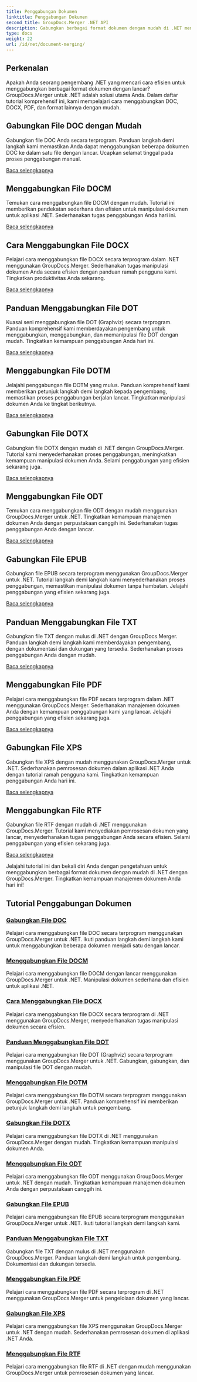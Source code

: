```yaml
---
title: Penggabungan Dokumen
linktitle: Penggabungan Dokumen
second_title: GroupDocs.Merger .NET API
description: Gabungkan berbagai format dokumen dengan mudah di .NET menggunakan GroupDocs.Merger. Gabungkan DOC, DOCX, PDF, dan lainnya dengan lancar. Tingkatkan manajemen dokumen Anda hari ini!
type: docs
weight: 22
url: /id/net/document-merging/
---
```

## Perkenalan

Apakah Anda seorang pengembang .NET yang mencari cara efisien untuk menggabungkan berbagai format dokumen dengan lancar? GroupDocs.Merger untuk .NET adalah solusi utama Anda. Dalam daftar tutorial komprehensif ini, kami mempelajari cara menggabungkan DOC, DOCX, PDF, dan format lainnya dengan mudah.

## Gabungkan File DOC dengan Mudah

Gabungkan file DOC Anda secara terprogram. Panduan langkah demi langkah kami memastikan Anda dapat menggabungkan beberapa dokumen DOC ke dalam satu file dengan lancar. Ucapkan selamat tinggal pada proses penggabungan manual.

[Baca selengkapnya](./merge-doc-files/)

## Menggabungkan File DOCM

Temukan cara menggabungkan file DOCM dengan mudah. Tutorial ini memberikan pendekatan sederhana dan efisien untuk manipulasi dokumen untuk aplikasi .NET. Sederhanakan tugas penggabungan Anda hari ini.

[Baca selengkapnya](./merging-docm-files/)

## Cara Menggabungkan File DOCX

Pelajari cara menggabungkan file DOCX secara terprogram dalam .NET menggunakan GroupDocs.Merger. Sederhanakan tugas manipulasi dokumen Anda secara efisien dengan panduan ramah pengguna kami. Tingkatkan produktivitas Anda sekarang.

[Baca selengkapnya](./how-to-merge-docx-files/)

## Panduan Menggabungkan File DOT

Kuasai seni menggabungkan file DOT (Graphviz) secara terprogram. Panduan komprehensif kami memberdayakan pengembang untuk menggabungkan, menggabungkan, dan memanipulasi file DOT dengan mudah. Tingkatkan kemampuan penggabungan Anda hari ini.

[Baca selengkapnya](./guide-merging-dot-files/)

## Menggabungkan File DOTM

Jelajahi penggabungan file DOTM yang mulus. Panduan komprehensif kami memberikan petunjuk langkah demi langkah kepada pengembang, memastikan proses penggabungan berjalan lancar. Tingkatkan manipulasi dokumen Anda ke tingkat berikutnya.

[Baca selengkapnya](./merging-dotm-files/)

## Gabungkan File DOTX

Gabungkan file DOTX dengan mudah di .NET dengan GroupDocs.Merger. Tutorial kami menyederhanakan proses penggabungan, meningkatkan kemampuan manipulasi dokumen Anda. Selami penggabungan yang efisien sekarang juga.

[Baca selengkapnya](./merge-dotx-files/)

## Menggabungkan File ODT

Temukan cara menggabungkan file ODT dengan mudah menggunakan GroupDocs.Merger untuk .NET. Tingkatkan kemampuan manajemen dokumen Anda dengan perpustakaan canggih ini. Sederhanakan tugas penggabungan Anda dengan lancar.

[Baca selengkapnya](./merging-odt-files/)

## Gabungkan File EPUB

Gabungkan file EPUB secara terprogram menggunakan GroupDocs.Merger untuk .NET. Tutorial langkah demi langkah kami menyederhanakan proses penggabungan, memastikan manipulasi dokumen tanpa hambatan. Jelajahi penggabungan yang efisien sekarang juga.

[Baca selengkapnya](./merge-epub-files/)

## Panduan Menggabungkan File TXT

Gabungkan file TXT dengan mulus di .NET dengan GroupDocs.Merger. Panduan langkah demi langkah kami memberdayakan pengembang, dengan dokumentasi dan dukungan yang tersedia. Sederhanakan proses penggabungan Anda dengan mudah.

[Baca selengkapnya](./guide-merging-txt-files/)

## Menggabungkan File PDF

Pelajari cara menggabungkan file PDF secara terprogram dalam .NET menggunakan GroupDocs.Merger. Sederhanakan manajemen dokumen Anda dengan kemampuan penggabungan kami yang lancar. Jelajahi penggabungan yang efisien sekarang juga.

[Baca selengkapnya](./merging-pdf-files/)

## Gabungkan File XPS

Gabungkan file XPS dengan mudah menggunakan GroupDocs.Merger untuk .NET. Sederhanakan pemrosesan dokumen dalam aplikasi .NET Anda dengan tutorial ramah pengguna kami. Tingkatkan kemampuan penggabungan Anda hari ini.

[Baca selengkapnya](./merge-xps-files/)

## Menggabungkan File RTF

Gabungkan file RTF dengan mudah di .NET menggunakan GroupDocs.Merger. Tutorial kami menyediakan pemrosesan dokumen yang lancar, menyederhanakan tugas penggabungan Anda secara efisien. Selami penggabungan yang efisien sekarang juga.

[Baca selengkapnya](./merging-rtf-files/)

Jelajahi tutorial ini dan bekali diri Anda dengan pengetahuan untuk menggabungkan berbagai format dokumen dengan mudah di .NET dengan GroupDocs.Merger. Tingkatkan kemampuan manajemen dokumen Anda hari ini!
## Tutorial Penggabungan Dokumen
### [Gabungkan File DOC](./merge-doc-files/)
Pelajari cara menggabungkan file DOC secara terprogram menggunakan GroupDocs.Merger untuk .NET. Ikuti panduan langkah demi langkah kami untuk menggabungkan beberapa dokumen menjadi satu dengan lancar.
### [Menggabungkan File DOCM](./merging-docm-files/)
Pelajari cara menggabungkan file DOCM dengan lancar menggunakan GroupDocs.Merger untuk .NET. Manipulasi dokumen sederhana dan efisien untuk aplikasi .NET.
### [Cara Menggabungkan File DOCX](./how-to-merge-docx-files/)
Pelajari cara menggabungkan file DOCX secara terprogram di .NET menggunakan GroupDocs.Merger, menyederhanakan tugas manipulasi dokumen secara efisien.
### [Panduan Menggabungkan File DOT](./guide-merging-dot-files/)
Pelajari cara menggabungkan file DOT (Graphviz) secara terprogram menggunakan GroupDocs.Merger untuk .NET. Gabungkan, gabungkan, dan manipulasi file DOT dengan mudah.
### [Menggabungkan File DOTM](./merging-dotm-files/)
Pelajari cara menggabungkan file DOTM secara terprogram menggunakan GroupDocs.Merger untuk .NET. Panduan komprehensif ini memberikan petunjuk langkah demi langkah untuk pengembang.
### [Gabungkan File DOTX](./merge-dotx-files/)
Pelajari cara menggabungkan file DOTX di .NET menggunakan GroupDocs.Merger dengan mudah. Tingkatkan kemampuan manipulasi dokumen Anda.
### [Menggabungkan File ODT](./merging-odt-files/)
Pelajari cara menggabungkan file ODT menggunakan GroupDocs.Merger untuk .NET dengan mudah. Tingkatkan kemampuan manajemen dokumen Anda dengan perpustakaan canggih ini.
### [Gabungkan File EPUB](./merge-epub-files/)
Pelajari cara menggabungkan file EPUB secara terprogram menggunakan GroupDocs.Merger untuk .NET. Ikuti tutorial langkah demi langkah kami.
### [Panduan Menggabungkan File TXT](./guide-merging-txt-files/)
Gabungkan file TXT dengan mulus di .NET menggunakan GroupDocs.Merger. Panduan langkah demi langkah untuk pengembang. Dokumentasi dan dukungan tersedia.
### [Menggabungkan File PDF](./merging-pdf-files/)
Pelajari cara menggabungkan file PDF secara terprogram di .NET menggunakan GroupDocs.Merger untuk pengelolaan dokumen yang lancar.
### [Gabungkan File XPS](./merge-xps-files/)
Pelajari cara menggabungkan file XPS menggunakan GroupDocs.Merger untuk .NET dengan mudah. Sederhanakan pemrosesan dokumen di aplikasi .NET Anda.
### [Menggabungkan File RTF](./merging-rtf-files/)
Pelajari cara menggabungkan file RTF di .NET dengan mudah menggunakan GroupDocs.Merger untuk pemrosesan dokumen yang lancar.